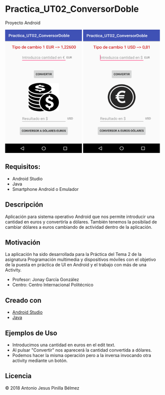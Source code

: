 # Practica_UT02_ConversorDoble
Proyecto Android

<img src="https://github.com/Antonio1138/Practica_UT02_ConversorDoble/blob/master/dolar.png" width="250px" height="400px">
<img src="https://github.com/Antonio1138/Practica_UT02_ConversorDoble/blob/master/euro.png" width="250px" height="400px">


## Requisitos:
- Android Studio
- Java
- Smartphone Android o Emulador


## Descripción

Aplicación para sistema operativo Android que nos permite introducir una cantidad en euros y convertirla a dólares.
También tenemos la posibilad de cambiar dólares a euros cambiando de actividad dentro de la aplicación.

## Motivación

La aplicación ha sido desarrollada para la Práctica del Tema 2 de la asignatura Programación multimedia y dispositivos móviles
con el objetivo de la puesta en práctica de UI en Android y el trabajo con más de una Activity.

- Profesor: Jonay García González
- Centro: Centro Internacional Politécnico

## Creado con
- [Android Studio](https://developer.android.com/studio/?hl=es-419)
- [Java](https://www.java.com/es/download/)


## Ejemplos de Uso

- Introducimos una cantidad en euros en el edit text.
- Al pulsar "Convertir" nos aparecerá la cantidad convertida a dólares.
- Podemos hacer la misma operación pero a la inversa invocando otra activity mediante un botón.


## Licencia
:copyright: 2018 Antonio Jesus Pinilla Bélmez

